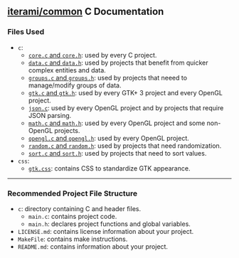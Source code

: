 [iterami/common](https://github.com/iterami/common) C Documentation
-------------------------------------------------------------------

### Files Used
* `c`:
  * [`core.c` and `core.h`](https://github.com/iterami/Documentation.htm/blob/gh-pages/common/c/core.md): used by every C project.
  * [`data.c` and `data.h`](https://github.com/iterami/Documentation.htm/blob/gh-pages/common/c/data.md): used by projects that benefit from quicker complex entities and data.
  * [`groups.c` and `groups.h`](https://github.com/iterami/Documentation.htm/blob/gh-pages/common/c/groups.md): used by projects that neeed to manage/modify groups of data.
  * [`gtk.c` and `gtk.h`](https://github.com/iterami/Documentation.htm/blob/gh-pages/common/c/gtk.md): used by every GTK+ 3 project and every OpenGL project.
  * [`json.c`](https://github.com/iterami/Documentation.htm/blob/gh-pages/common/c/json.md): used by every OpenGL project and by projects that require JSON parsing.
  * [`math.c` and `math.h`](https://github.com/iterami/Documentation.htm/blob/gh-pages/common/c/math.md): used by every OpenGL project and some non-OpenGL projects.
  * [`opengl.c` and `opengl.h`](https://github.com/iterami/Documentation.htm/blob/gh-pages/common/c/opengl.md): used by every OpenGL project.
  * [`random.c` and `random.h`](https://github.com/iterami/Documentation.htm/blob/gh-pages/common/c/random.md): used by projects that need randomization.
  * [`sort.c` and `sort.h`](https://github.com/iterami/Documentation.htm/blob/gh-pages/common/c/sort.md): used by projects that need to sort values.
* `css`:
  * [`gtk.css`](https://github.com/iterami/Documentation.htm/blob/gh-pages/common/css/gtk.md): contains CSS to standardize GTK appearance.

---

### Recommended Project File Structure
* `c`: directory containing C and header files.
  * `main.c`: contains project code.
  * `main.h`: declares project functions and global variables.
* `LICENSE.md`: contains license information about your project.
* `MakeFile`: contains make instructions.
* `README.md`: contains information about your project.
